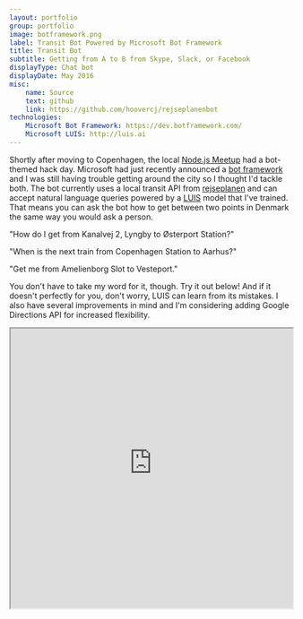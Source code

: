 ```yaml
---
layout: portfolio
group: portfolio
image: botframework.png
label: Transit Bot Powered by Microsoft Bot Framework
title: Transit Bot
subtitle: Getting from A to B from Skype, Slack, or Facebook
displayType: Chat bot
displayDate: May 2016
misc:
    name: Source
    text: github
    link: https://github.com/hoovercj/rejseplanenbot
technologies:
    Microsoft Bot Framework: https://dev.botframework.com/   
    Microsoft LUIS: http://luis.ai
---	
```

<!-- +++++ Projects Section +++++ -->	
Shortly after moving to Copenhagen, the local [Node.js Meetup](http://www.meetup.com/Copenhagen-Node-js-Hackathon/) had a bot-themed hack day. Microsoft had just recently announced a [bot framework](https://dev.botframework.com/) and I was still having trouble getting around the city so I thought I'd tackle both. The bot currently uses a local transit API from [rejseplanen](http://www.rejseplanen.dk/) and can accept natural language queries powered by a [LUIS](http://luis.ai) model that I've trained. That means you can ask the bot how to get between two points in Denmark the same way you would ask a person.

"How do I get from Kanalvej 2, Lyngby to Østerport Station?"

"When is the next train from Copenhagen Station to Aarhus?"

"Get me from Amelienborg Slot to Vesteport."

You don't have to take my word for it, though. Try it out below! And if it doesn't perfectly for you, don't worry, LUIS can learn from its mistakes. I also have several improvements in mind and I'm considering adding Google Directions API for increased flexibility. 

<iframe style="width: 100%; height: 500px" src='https://webchat.botframework.com/embed/rejseplanenbot?s=0oAiOrDjrKM.cwA.z_8.t4IHakApcIVGrfasUjT0jtGrdRPghLg26cVqCgrPQwA'></iframe>